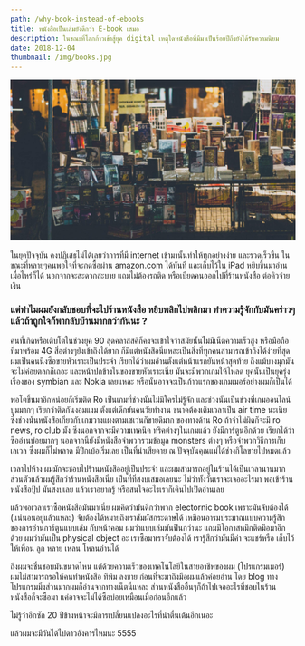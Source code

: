 ```yaml
---
path: /why-book-instead-of-ebooks
title: หนังสือเป็นเล่มยังดีกว่า E-book เสมอ
description: ในขณะที่โลกก้าวเข้าสู้ยุค digital เหตุใดหนังสือที่มีมาเป็นร้อยปีถึงยังได้รับความนิยม
date: 2018-12-04
thumbnail: /img/books.jpg
---
```


![Image of books](/img/books.jpg)

ในยุคปัจจุบัน คงปฏิเสธไม่ได้เลยว่าการที่มี internet เข้ามานั้นทำให้ทุกอย่างง่าย และรวดเร็วขึ้น ในขณะที่หลายๆคนพอใจที่จะกดซื้อผ่าน amazon.com ได้ทันที และเก็บไว้ใน iPad หยิบขึ้นมาอ่านเมื่อไหร่ก็ได้ นอกจากจะสะดวกสะบาย แถมไม่ต้องรถติด หรือเบียดคนออกไปที่ร้านหนังสือ ต่อคิวจ่ายเงิน

### แต่ทำไมผมยังกลับชอบที่จะไปร้านหนังสือ หยิบพลิกไปพลิกมา ทำความรู้จักกับมันคร่าวๆ แล้วถ้าถูกใจก็พากลับบ้านมากกว่ากันนะ ?

คนที่เกิดหรือเติบโตในช่วงยุค 90 สุดคลาสสคิก็คงจะเข้าใจว่าสมัยนั้นไม่มีเน็ตความเร็วสูง หรือมือถือที่มาพร้อม 4G สื่อต่างๆยังเข้าถึงได้ยาก ก็มีแต่หนังสือนี่แหละเป็นสิ่งที่ทุกคนสามารถเข้าถึงได้ง่ายที่สุด
ผมเป็นคนนึงซื้อขายหัวเราะเป็นประจำ เรียกได้ว่าผมอ่านตั้งแต่หน้าแรกยันหน้าสุดท้าย ถึงแม้บางมุกมันจะไม่ค่อยตลกก็เถอะ
และหน้าปกข้างในของขายหัวเราะเนี่ย มันจะมีพวกเกมให้โหลด ยุคนั้นเป็นยุครุ่งเรื่องของ symbian และ Nokia เลยแหละ
หรือนั่นอาจจะเป็นก้าวแรกของเกมเมอร์อย่างผมก็เป็นได้

พอโตขึ้นมาอีกหน่อยก็เริ่มติด Ro เป็นเกมที่ช่วงนั้นไม่มีใครไม่รู้จัก และช่วงนั้นเป็นช่วงที่เกมออนไลน์บูมมากๆ
เรียกว่าติดกันงอมแงม ตั้งแต่เด็กยันคนวัยทำงาน ขนาดต้องเติมเวลาเป็น air time นะเนี่ย
ซึ่งช่วงนั้นหนังสือเกี่ยวกับเกมวางแผงตามเซเว่นก็ขายดีมาก ของทางด้าน Ro ถ้าจำไม่ผิดก็จะมี ro news, ro club มั้ง
ซึ่งนอกจากจะมีความเทคนิค ทริคต่างๆในเกมแล้ว ยังมีการ์ตูนอีกด้วย เรียกได้ว่าซื้ออ่านบ่อยมากๆ
นอกจากนี้ยังมีหนังสือจำพวกรวมข้อมูล monsters ต่างๆ หรือจำพวกวิธีการเก็บเลเวล
ซึ่งผมก็ไม่พลาด มีปึกเบ้อเริ่มเลย เป็นที่น่าเสียดาย ณ ปัจจุบันคุณแม่ได้ช่างกิโลขายไปหมดแล้ว

เวลาไปห้าง ผมมักจะชอบไปร้านหนังสืออยู่เป็นประจำ และผมสามารถอยู่ในร้านได้เป็นเวลานานมาก
ส่วนตัวแล้วผมรู้สึกว่าร้านหนังสือเนี่ย เป็นที่ที่สงบเสมอเลยนะ ไม่ว่าทั้งวันเราจะเจออะไรมา
พอเข้าร้านหนังสือปุ้ป มันสงบเลย แล้วเราอยากรู้ หรือสนใจอะไรเราก็เดินไปเปิดอ่านเลย

แล้วพอเวลาเราซื้อหนังสือมันมาเนี่ย ผมคิดว่ามันดีกว่าพวก electornic book เพราะมันจับต้องได้ (แน่นอนอยู่แล้วแหละ)
จับต้องได้หมายถึงเราสัมผัสกระดาษได้ เหมือนอารมประมาณแบบความรู้สึกของการอ่านการ์ตูนแบบเล่ม
กับหน้าคอม ผมว่าแบบเล่มมันฟินกว่านะ แถมมีโอกาสหมึกติดมือมาอีกด้วย
ผมว่ามันเป็น physical object อะ เราซื้อมาเราจับต้องได้ เรารู้สึกว่ามันมีค่า จะแชร์หรือ เก็บไว้ให้เพื่อน ลูก หลาย เหลน โหลนอ่านได้

ถึงผมจะชื่นชอบมันขนาดไหน แต่ด้วยความเร็วของเทคโนโลยีในสายอาชีพของผม (โปรแกรมเมอร์) ผมไม่สามารถรอให้คนทำหนังสือ ทีพิม ลงขาย
ก่อนที่จะมาถึงมือผมแล้วค่อยอ่าน โดย blog ทางโปรแกรมมิ่งส่วนมากผมก็อ่านจากทางเน็ตนี่แหละ ส่วนหนังสืออื่นๆก็ถ้าไปเจออะไรที่ชอบในร้านหนังสือก็จะซื้อมา แค่อาจจะไม่ได้ซื้อบ่อยเหมือนเมื่อก่อนอีกแล้ว

ไม่รู้ว่าอีกซัก 20 ปีข้างหน้าจะมีการเปลี่ยนแปลงอะไรที่น่าตื่นเต้นอีกเนอะ

แล้วผมจะมีวันได้ไปดาวอังคารไหมนะ 5555
